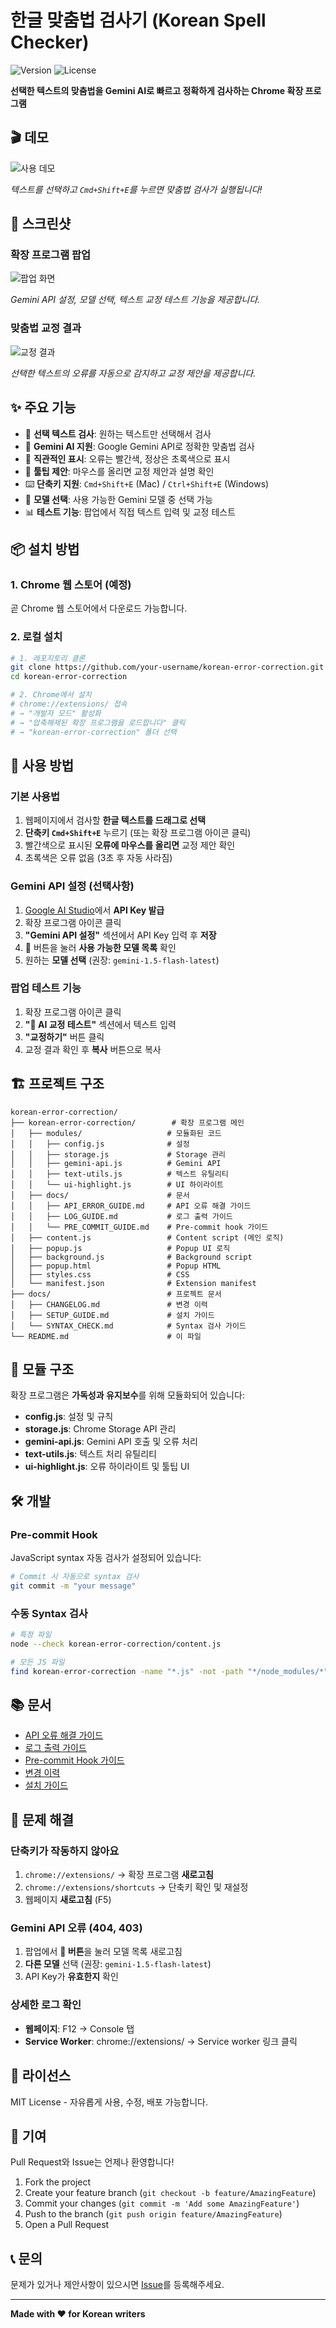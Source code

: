 # 한글 맞춤법 검사기 (Korean Spell Checker)

![Version](https://img.shields.io/badge/version-4.1.4-blue.svg)
![License](https://img.shields.io/badge/license-MIT-green.svg)

**선택한 텍스트의 맞춤법을 Gemini AI로 빠르고 정확하게 검사하는 Chrome 확장 프로그램**

## 🎬 데모

![사용 데모](korean-error-correction-ediet-3.gif)

*텍스트를 선택하고 `Cmd+Shift+E`를 누르면 맞춤법 검사가 실행됩니다!*

## 📸 스크린샷

### 확장 프로그램 팝업

![팝업 화면](screenshots/popup-1280x800.png)

*Gemini API 설정, 모델 선택, 텍스트 교정 테스트 기능을 제공합니다.*

### 맞춤법 교정 결과

![교정 결과](screenshots/correct-1280x800.png)

*선택한 텍스트의 오류를 자동으로 감지하고 교정 제안을 제공합니다.*

## ✨ 주요 기능

- 🎯 **선택 텍스트 검사**: 원하는 텍스트만 선택해서 검사
- 🤖 **Gemini AI 지원**: Google Gemini API로 정확한 맞춤법 검사
- 🎨 **직관적인 표시**: 오류는 빨간색, 정상은 초록색으로 표시
- 💬 **툴팁 제안**: 마우스를 올리면 교정 제안과 설명 확인
- ⌨️ **단축키 지원**: `Cmd+Shift+E` (Mac) / `Ctrl+Shift+E` (Windows)
- 🔄 **모델 선택**: 사용 가능한 Gemini 모델 중 선택 가능
- 📊 **테스트 기능**: 팝업에서 직접 텍스트 입력 및 교정 테스트

## 📦 설치 방법

### 1. Chrome 웹 스토어 (예정)
곧 Chrome 웹 스토어에서 다운로드 가능합니다.

### 2. 로컬 설치
```bash
# 1. 레포지토리 클론
git clone https://github.com/your-username/korean-error-correction.git
cd korean-error-correction

# 2. Chrome에서 설치
# chrome://extensions/ 접속
# → "개발자 모드" 활성화
# → "압축해제된 확장 프로그램을 로드합니다" 클릭
# → "korean-error-correction" 폴더 선택
```

## 🚀 사용 방법

### 기본 사용법
1. 웹페이지에서 검사할 **한글 텍스트를 드래그로 선택**
2. **단축키 `Cmd+Shift+E`** 누르기 (또는 확장 프로그램 아이콘 클릭)
3. 빨간색으로 표시된 **오류에 마우스를 올리면** 교정 제안 확인
4. 초록색은 오류 없음 (3초 후 자동 사라짐)

### Gemini API 설정 (선택사항)
1. [Google AI Studio](https://aistudio.google.com/app/apikey)에서 **API Key 발급**
2. 확장 프로그램 아이콘 클릭
3. **"Gemini API 설정"** 섹션에서 API Key 입력 후 **저장**
4. 🔄 버튼을 눌러 **사용 가능한 모델 목록** 확인
5. 원하는 **모델 선택** (권장: `gemini-1.5-flash-latest`)

### 팝업 테스트 기능
1. 확장 프로그램 아이콘 클릭
2. **"🧪 AI 교정 테스트"** 섹션에서 텍스트 입력
3. **"교정하기"** 버튼 클릭
4. 교정 결과 확인 후 **복사** 버튼으로 복사

## 🏗️ 프로젝트 구조

```
korean-error-correction/
├── korean-error-correction/        # 확장 프로그램 메인
│   ├── modules/                   # 모듈화된 코드
│   │   ├── config.js              # 설정
│   │   ├── storage.js             # Storage 관리
│   │   ├── gemini-api.js          # Gemini API
│   │   ├── text-utils.js          # 텍스트 유틸리티
│   │   └── ui-highlight.js        # UI 하이라이트
│   ├── docs/                      # 문서
│   │   ├── API_ERROR_GUIDE.md     # API 오류 해결 가이드
│   │   ├── LOG_GUIDE.md           # 로그 출력 가이드
│   │   └── PRE_COMMIT_GUIDE.md    # Pre-commit hook 가이드
│   ├── content.js                 # Content script (메인 로직)
│   ├── popup.js                   # Popup UI 로직
│   ├── background.js              # Background script
│   ├── popup.html                 # Popup HTML
│   ├── styles.css                 # CSS
│   └── manifest.json              # Extension manifest
├── docs/                          # 프로젝트 문서
│   ├── CHANGELOG.md               # 변경 이력
│   ├── SETUP_GUIDE.md             # 설치 가이드
│   └── SYNTAX_CHECK.md            # Syntax 검사 가이드
└── README.md                      # 이 파일
```

## 🎨 모듈 구조

확장 프로그램은 **가독성과 유지보수**를 위해 모듈화되어 있습니다:

- **config.js**: 설정 및 규칙
- **storage.js**: Chrome Storage API 관리
- **gemini-api.js**: Gemini API 호출 및 오류 처리
- **text-utils.js**: 텍스트 처리 유틸리티
- **ui-highlight.js**: 오류 하이라이트 및 툴팁 UI

## 🛠️ 개발

### Pre-commit Hook
JavaScript syntax 자동 검사가 설정되어 있습니다:
```bash
# Commit 시 자동으로 syntax 검사
git commit -m "your message"
```

### 수동 Syntax 검사
```bash
# 특정 파일
node --check korean-error-correction/content.js

# 모든 JS 파일
find korean-error-correction -name "*.js" -not -path "*/node_modules/*" -exec node --check {} \;
```

## 📚 문서

- [API 오류 해결 가이드](korean-error-correction/docs/API_ERROR_GUIDE.md)
- [로그 출력 가이드](korean-error-correction/docs/LOG_GUIDE.md)
- [Pre-commit Hook 가이드](korean-error-correction/docs/PRE_COMMIT_GUIDE.md)
- [변경 이력](docs/CHANGELOG.md)
- [설치 가이드](docs/SETUP_GUIDE.md)

## 🐛 문제 해결

### 단축키가 작동하지 않아요
1. `chrome://extensions/` → 확장 프로그램 **새로고침**
2. `chrome://extensions/shortcuts` → 단축키 확인 및 재설정
3. 웹페이지 **새로고침** (F5)

### Gemini API 오류 (404, 403)
1. 팝업에서 **🔄 버튼**을 눌러 모델 목록 새로고침
2. **다른 모델** 선택 (권장: `gemini-1.5-flash-latest`)
3. API Key가 **유효한지** 확인

### 상세한 로그 확인
- **웹페이지**: F12 → Console 탭
- **Service Worker**: chrome://extensions/ → Service worker 링크 클릭

## 📝 라이선스

MIT License - 자유롭게 사용, 수정, 배포 가능합니다.

## 🤝 기여

Pull Request와 Issue는 언제나 환영합니다!

1. Fork the project
2. Create your feature branch (`git checkout -b feature/AmazingFeature`)
3. Commit your changes (`git commit -m 'Add some AmazingFeature'`)
4. Push to the branch (`git push origin feature/AmazingFeature`)
5. Open a Pull Request

## 📞 문의

문제가 있거나 제안사항이 있으시면 [Issue](https://github.com/your-username/korean-error-correction/issues)를 등록해주세요.

---

**Made with ❤️ for Korean writers**
